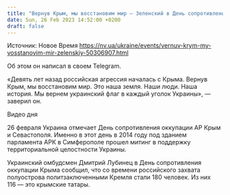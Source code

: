 ```yaml
---
title: "Вернув Крым, мы восстановим мир — Зеленский в День сопротивления оккупации полуострова"
date: Sun, 26 Feb 2023 14:52:00 +0200
draft: false
---
```

Источник: Новое Время https://nv.ua/ukraine/events/vernuv-krym-my-vosstanovim-mir-zelenskiy-50306907.html


Об этом он написал в своем Telegram.

«Девять лет назад российская агрессия началась с Крыма. Вернув Крым, мы восстановим мир. Это наша земля. Наши люди. Наша история. Мы вернем украинский флаг в каждый уголок Украины», — заверил он.

  Видео дня   

26 февраля Украина отмечает День сопротивления оккупации АР Крым и Севастополя. Именно в этот день в 2014 году под зданием парламента АРК в Симферополе прошел митинг в поддержку территориальной целостности Украины.

Украинский омбудсмен Дмитрий Лубинец в День сопротивления оккупации Крыма сообщил, что со времени российского захвата полуострова политзаключенными Кремля стали 180 человек. Из них 116 — это крымские татары.
